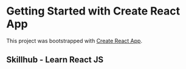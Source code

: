 # Getting Started with Create React App

This project was bootstrapped with [Create React App](https://github.com/facebook/create-react-app).

## Skillhub - Learn React JS

